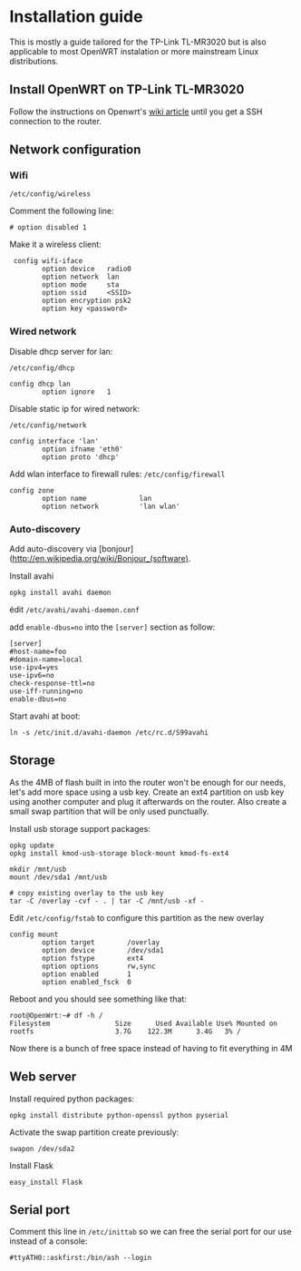 # Installation guide

This is mostly a guide tailored for the TP-Link TL-MR3020 but is also
applicable to most OpenWRT instalation or more mainstream Linux distributions.

## Install OpenWRT on TP-Link TL-MR3020

Follow the instructions on Openwrt's [wiki article](http://wiki.openwrt.org/toh/tp-link/tl-mr3020#installation) until you get a SSH connection to the router.

## Network configuration

### Wifi

`/etc/config/wireless`
 
Comment the following line:

    # option disabled 1               

Make it a wireless client:

     config wifi-iface
            option device   radio0
            option network  lan
            option mode     sta
            option ssid     <SSID> 
            option encryption psk2
            option key <password>
        
### Wired network

Disable dhcp server for lan: 

`/etc/config/dhcp`

    config dhcp lan
            option ignore   1        

Disable static ip for wired network:

`/etc/config/network`

    config interface 'lan'
            option ifname 'eth0'
            option proto 'dhcp'
    
Add wlan interface to firewall rules: `/etc/config/firewall`

    config zone
            option name             lan
            option network          'lan wlan'

### Auto-discovery

Add auto-discovery via [bonjour](http://en.wikipedia.org/wiki/Bonjour_(software).

Install avahi

    opkg install avahi daemon

édit `/etc/avahi/avahi-daemon.conf`

add `enable-dbus=no` into the `[server]` section as follow:

    [server]
    #host-name=foo
    #domain-name=local
    use-ipv4=yes
    use-ipv6=no
    check-response-ttl=no
    use-iff-running=no
    enable-dbus=no

Start avahi at boot: 

    ln -s /etc/init.d/avahi-daemon /etc/rc.d/S99avahi

## Storage
        
As the 4MB of flash built in into the router won't be enough for our needs,
let's add more space using a usb key.
Create an ext4 partition on usb key using another computer and plug it afterwards
on the router. Also create a small swap partition that will be only used
punctually.

Install usb storage support packages:

    opkg update
    opkg install kmod-usb-storage block-mount kmod-fs-ext4

    mkdir /mnt/usb
    mount /dev/sda1 /mnt/usb

    # copy existing overlay to the usb key
    tar -C /overlay -cvf - . | tar -C /mnt/usb -xf -

Edit `/etc/config/fstab` to configure this partition as the new overlay

    config mount
            option target        /overlay
            option device        /dev/sda1
            option fstype        ext4
            option options       rw,sync
            option enabled       1
            option enabled_fsck  0
        
Reboot and you should see something like that:

    root@OpenWrt:~# df -h /
    Filesystem                Size      Used Available Use% Mounted on
    rootfs                    3.7G    122.3M      3.4G   3% /

Now there is a bunch of free space instead of having to fit everything in 4M

## Web server

Install required python packages:

    opkg install distribute python-openssl python pyserial

Activate the swap partition create previously:

    swapon /dev/sda2

Install Flask 

    easy_install Flask

## Serial port

Comment this line in `/etc/inittab` so we can free the serial port for our use instead of a console:

    #ttyATH0::askfirst:/bin/ash --login
